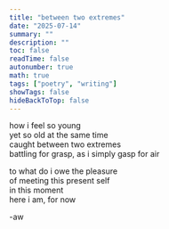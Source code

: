 ```yaml
---
title: "between two extremes"
date: "2025-07-14"
summary: ""
description: ""
toc: false
readTime: false
autonumber: true
math: true
tags: ["poetry", "writing"]
showTags: false
hideBackToTop: false
---
```


how i feel so young  
yet so old at the same time  
caught between two extremes  
battling for grasp, as i simply gasp for air  
  
to what do i owe the pleasure  
of meeting this present self  
in this moment  
here i am, for now

-aw